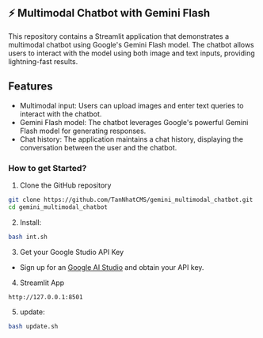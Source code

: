 ## ⚡️ Multimodal Chatbot with Gemini Flash 
This repository contains a Streamlit application that demonstrates a multimodal chatbot using Google's Gemini Flash model. The chatbot allows users to interact with the model using both image and text inputs, providing lightning-fast results.

## Features
- Multimodal input: Users can upload images and enter text queries to interact with the chatbot.
- Gemini Flash model: The chatbot leverages Google's powerful Gemini Flash model for generating responses.
- Chat history: The application maintains a chat history, displaying the conversation between the user and the chatbot.

### How to get Started?

1. Clone the GitHub repository

```bash
git clone https://github.com/TanNhatCMS/gemini_multimodal_chatbot.git
cd gemini_multimodal_chatbot
```
2. Install:

```bash
bash int.sh
```
3. Get your Google Studio API Key

- Sign up for an [Google AI Studio](https://aistudio.google.com/app/apikey) and obtain your API key.

4. Streamlit App
```bash
http://127.0.0.1:8501
```

5. update:
```bash
bash update.sh
```
